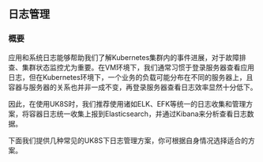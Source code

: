
## 日志管理

### 概要

应用和系统日志能够帮助我们了解Kubernetes集群内的事件进展，对于故障排查、集群状态监控尤为重要。在VM环境下，我们通常习惯于登录服务器查看应用日志，但在Kubernetes环境下，一个业务的负载可能分布在不同的服务器上，且容器与服务器的关系也并非一成不变，再登录服务器查看日志效率显然十分低下。

因此，在使用UK8S时，我们推荐使用诸如ELK、EFK等统一的日志收集和管理方案，将容器日志统一收集上报到Elasticsearch，并通过Kibana来分析查看日志数据。

下面我们提供几种常见的UK8S下日志管理方案，你可根据自身情况选择适合的方案。


